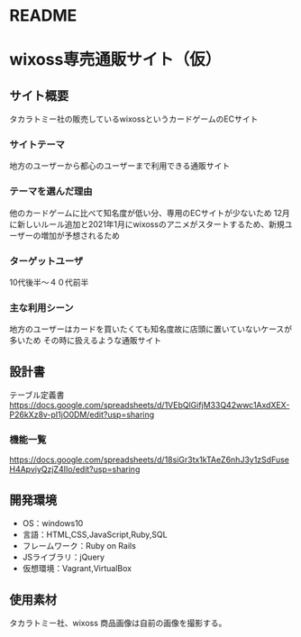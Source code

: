 # README
# wixoss専売通販サイト（仮）

## サイト概要
タカラトミー社の販売しているwixossというカードゲームのECサイト

### サイトテーマ
地方のユーザーから都心のユーザーまで利用できる通販サイト

### テーマを選んだ理由
他のカードゲームに比べて知名度が低い分、専用のECサイトが少ないため
12月に新しいルール追加と2021年1月にwixossのアニメがスタートするため、新規ユーザーの増加が予想されるため

### ターゲットユーザ
10代後半～４０代前半

### 主な利用シーン
地方のユーザーはカードを買いたくても知名度故に店頭に置いていないケースが多いため
その時に扱えるような通販サイト

## 設計書
テーブル定義書
https://docs.google.com/spreadsheets/d/1VEbQlGifjM33Q42wwc1AxdXEX-P26kXz8v-pI1jO0DM/edit?usp=sharing
### 機能一覧
https://docs.google.com/spreadsheets/d/18siGr3tx1kTAeZ6nhJ3y1zSdFuseH4ApviyQzjZ4IIo/edit?usp=sharing

## 開発環境
- OS：windows10
- 言語：HTML,CSS,JavaScript,Ruby,SQL
- フレームワーク：Ruby on Rails
- JSライブラリ：jQuery
- 仮想環境：Vagrant,VirtualBox

## 使用素材
タカラトミー社、wixoss
商品画像は自前の画像を撮影する。
